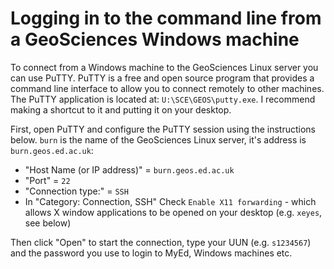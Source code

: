 # Logging in to the command line from a GeoSciences Windows machine
To connect from a Windows machine to the GeoSciences Linux server you can use PuTTY. PuTTY is a free and open source program that provides a command line interface to allow you to connect remotely to other machines. The PuTTY application is located at: `U:\SCE\GEOS\putty.exe`. I recommend making a shortcut to it and putting it on your desktop.

First, open PuTTY and configure the PuTTY session using the instructions below. `burn` is the name of the GeoSciences Linux server, it's address is `burn.geos.ed.ac.uk`:

- "Host Name (or IP address)" = `burn.geos.ed.ac.uk`
- "Port" = `22`
- "Connection type:" = `SSH`
- In "Category: Connection, SSH" Check `Enable X11 forwarding` - which allows X window applications to be opened on your desktop (e.g. `xeyes`, <a name="background">see below</a>)

Then click "Open" to start the connection, type your UUN (e.g. `s1234567`) and the password you use to login to MyEd, Windows machines etc.
